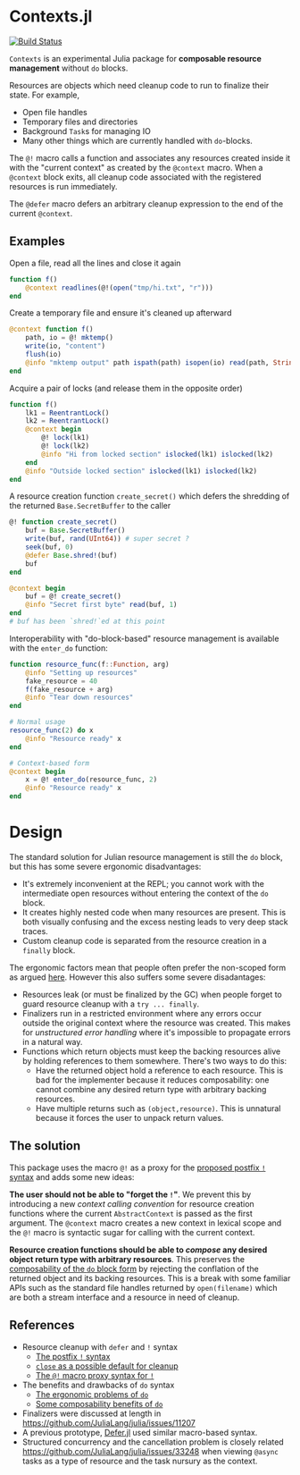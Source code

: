# Contexts.jl

[![Build Status](https://github.com/c42f/Contexts.jl/workflows/CI/badge.svg)](https://github.com/c42f/Contexts.jl/actions)

`Contexts` is an experimental Julia package for **composable resource
management** without `do` blocks.

Resources are objects which need cleanup code to run to finalize their state.
For example,
* Open file handles
* Temporary files and directories
* Background `Task`s for managing IO
* Many other things which are currently handled with `do`-blocks.

The `@!` macro calls a function and associates any resources created inside it
with the "current context" as created by the `@context` macro. When a
`@context` block exits, all cleanup code associated with the registered
resources is run immediately.

The `@defer` macro defers an arbitrary cleanup expression to the end of the
current `@context`.

## Examples

Open a file, read all the lines and close it again

```julia
function f()
    @context readlines(@!(open("tmp/hi.txt", "r")))
end
```

Create a temporary file and ensure it's cleaned up afterward

```julia
@context function f()
    path, io = @! mktemp()
    write(io, "content")
    flush(io)
    @info "mktemp output" path ispath(path) isopen(io) read(path, String)
end
```

Acquire a pair of locks (and release them in the opposite order)

```julia
function f()
    lk1 = ReentrantLock()
    lk2 = ReentrantLock()
    @context begin
        @! lock(lk1)
        @! lock(lk2)
        @info "Hi from locked section" islocked(lk1) islocked(lk2)
    end
    @info "Outside locked section" islocked(lk1) islocked(lk2)
end
```

A resource creation function `create_secret()` which defers the shredding of
the returned `Base.SecretBuffer` to the caller

```julia
@! function create_secret()
    buf = Base.SecretBuffer()
    write(buf, rand(UInt64)) # super secret ?
    seek(buf, 0)
    @defer Base.shred!(buf)
    buf
end

@context begin
    buf = @! create_secret()
    @info "Secret first byte" read(buf, 1)
end
# buf has been `shred!`ed at this point
```

Interoperability with "do-block-based" resource management is available with
the `enter_do` function:

```julia
function resource_func(f::Function, arg)
    @info "Setting up resources"
    fake_resource = 40
    f(fake_resource + arg)
    @info "Tear down resources"
end

# Normal usage
resource_func(2) do x
    @info "Resource ready" x
end

# Context-based form
@context begin
    x = @! enter_do(resource_func, 2)
    @info "Resource ready" x
end
```

# Design

The standard solution for Julian resource management is still the `do` block,
but this has some severe ergonomic disadvantages:
* It's extremely inconvenient at the REPL; you cannot work with the
  intermediate open resources without entering the context of the `do` block.
* It creates highly nested code when many resources are present. This is both
  visually confusing and the excess nesting leads to very deep stack traces.
* Custom cleanup code is separated from the resource creation in a `finally`
  block.

The ergonomic factors mean that people often prefer the non-scoped form as
argued [here](https://github.com/JuliaLang/julia/issues/7721#issuecomment-171345256).
However this also suffers some severe disadantages:
* Resources leak (or must be finalized by the GC) when people forget to guard
  resource cleanup with a `try ... finally`.
* Finalizers run in a restricted environment where any errors occur outside the
  original context where the resource was created. This makes for *unstructured
  error handling* where it's impossible to propagate errors in a natural way.
* Functions which return objects must keep the backing resources alive by
  holding references to them somewhere. There's two ways to do this:
  - Have the returned object hold a reference to each resource. This is bad
    for the implementer because it reduces composability: one cannot combine
    any desired return type with arbitrary backing resources.
  - Have multiple returns such as `(object,resource)`. This is unnatural
    because it forces the user to unpack return values.

## The solution

This package uses the macro `@!` as a proxy for the [proposed postfix `!`
syntax](https://github.com/JuliaLang/julia/issues/7721#issuecomment-170942938)
and adds some new ideas:

**The user should not be able to "forget the `!`"**. We prevent this by
introducing a new *context calling convention* for resource creation functions
where the current `AbstractContext` is passed as the first argument. The
`@context` macro creates a new context in lexical scope and the `@!` macro is
syntactic sugar for calling with the current context.

**Resource creation functions should be able to *compose* any desired object
return type with arbitrary resources**. This preserves the [composability of
the `do` block form](https://github.com/JuliaLang/julia/issues/7721#issuecomment-719152859)
by rejecting the conflation of the returned object and its backing resources.
This is a break with some familiar APIs such as the standard file handles
returned by `open(filename)` which are both a stream interface and a resource
in need of cleanup.

## References

* Resource cleanup with `defer` and `!` syntax
  - [The postfix `!` syntax](https://github.com/JuliaLang/julia/issues/7721#issuecomment-170942938)
  - [`close` as a possible default for cleanup](https://github.com/JuliaLang/julia/issues/7721#issuecomment-171004109)
  - [The `@!` macro proxy syntax for `!`](https://github.com/JuliaLang/julia/issues/7721#issuecomment-277142281)
* The benefits and drawbacks of `do` syntax
  - [The ergonomic problems of `do`](https://github.com/JuliaLang/julia/issues/7721#issuecomment-171345256)
  - [Some composability benefits of `do`](https://github.com/JuliaLang/julia/issues/7721#issuecomment-719152859)
* Finalizers were discussed at length in https://github.com/JuliaLang/julia/issues/11207
* A previous prototype, [Defer.jl](https://github.com/adambrewster/Defer.jl)
  used similar macro-based syntax.
* Structured concurrency and the cancellation problem is closely related
  https://github.com/JuliaLang/julia/issues/33248 when viewing `@async` tasks
  as a type of resource and the task nursury as the context.

